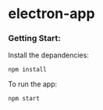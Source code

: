 # electron-app

### Getting Start: ###

Install the depandencies:

`npm install`

To run the app:

`npm start`
